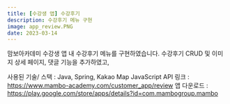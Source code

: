 ```yaml
---
title: [수강생 앱] 수강후기
description: 수강후기 메뉴 구현
image: app_review.PNG
date: 2023-03-14
---
```


맘보아카데미 수강생 앱 내 수강후기 메뉴를 구현하였습니다.
수강후기 CRUD 및 이미지 상세 페이지, 댓글 기능을 추가하였고,


사용된 기술/ 스택 : Java, Spring, Kakao Map JavaScript API
링크 : https://www.mambo-academy.com/customer_app/review
앱 다운로드 : https://play.google.com/store/apps/details?id=com.mambogroup.mambo

